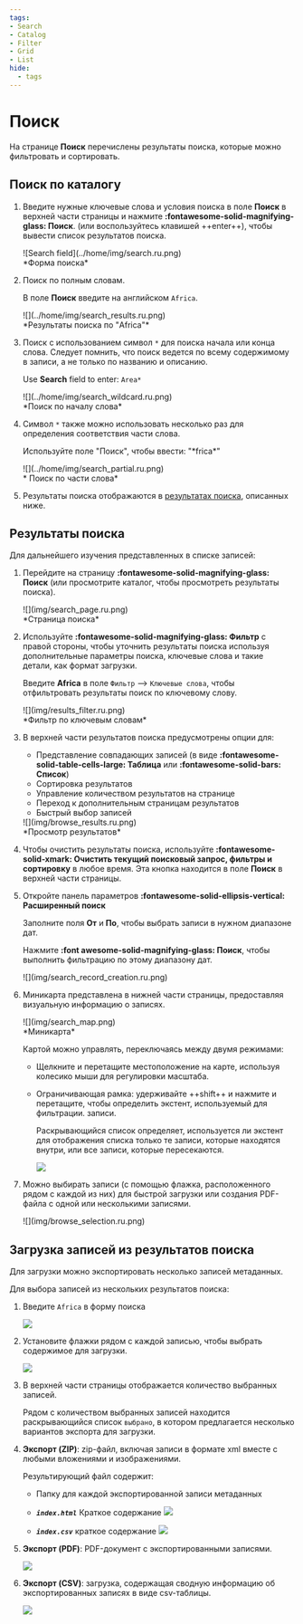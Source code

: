 ```yaml
---
tags:
- Search
- Catalog
- Filter
- Grid
- List
hide:
  - tags
---
```


# Поиск

На странице **Поиск** перечислены результаты поиска, которые можно фильтровать и сортировать.

## Поиск по каталогу

1.  Введите нужные ключевые слова и условия поиска в поле **Поиск**
    в верхней части страницы и нажмите **:fontawesome-solid-magnifying-glass: Поиск**.
    (или воспользуйтесь клавишей ++enter++), чтобы вывести список результатов поиска.

    <div class="browser-border">
    ![Search field](../home/img/search.ru.png)
    </div>
    *Форма поиска*
    

2.  Поиск по полным словам.

    В поле **Поиск** введите на английском `Africa`.

    <div class="browser-mockup">
    ![](../home/img/search_results.ru.png)
    </div>
    *Результаты поиска по "Africa"*

3.  Поиск с использованием символ `*` для поиска начала или конца слова. 
    Следует помнить, что поиск ведется по всему содержимому в записи, а не только по
    названию и описанию.
    
    Use **Search** field to enter: `Area*`

    <div class="browser-mockup">
    ![](../home/img/search_wildcard.ru.png)
    </div>
    *Поиск по началу слова*

4.  Символ `*` также можно использовать несколько раз для определения соответствия части слова.

    Используйте поле "Поиск", чтобы ввести: "\*frica\*"

    <div class="browser-mockup">
    ![](../home/img/search_partial.ru.png)
    </div>
    * Поиск по части слова*
    
5. Результаты поиска отображаются в [результатах поиска](#search-results), описанных ниже.


## Результаты поиска

Для дальнейшего изучения представленных в списке записей:

1. Перейдите на страницу **:fontawesome-solid-magnifying-glass: Поиск** (или просмотрите каталог, чтобы
просмотреть результаты поиска).

    <div class="browser-mockup">
    ![](img/search_page.ru.png)
    </div>
    *Страница поиска*
    
2.  Используйте **:fontawesome-solid-magnifying-glass: Фильтр** с правой стороны, чтобы уточнить результаты поиска
    используя дополнительные параметры поиска, ключевые слова и такие детали, как формат загрузки.
    
    Введите **Africa** в поле `Фильтр` --> `Ключевые слова`, чтобы отфильтровать результаты поиск по ключевому слову.

    <div class="browser-border">
    ![](img/results_filter.ru.png)
    </div>
    *Фильтр по ключевым словам*

3.  В верхней части результатов поиска предусмотрены опции для:
    
    * Представление совпадающих записей (в виде **:fontawesome-solid-table-cells-large: Таблица**
    или **:fontawesome-solid-bars: Список**)
    * Сортировка результатов
    * Управление количеством результатов на странице
    * Переход к дополнительным страницам результатов
    * Быстрый выбор записей

    <div class="browser-border">
    ![](img/browse_results.ru.png)
    </div>
    *Просмотр результатов*

4.  Чтобы очистить результаты поиска, используйте **:fontawesome-solid-xmark: Очистить текущий поисковый запрос, фильтры и сортировку** 
    в любое время. Эта кнопка находится в поле **Поиск** в верхней части страницы.

5.  Откройте панель параметров **:fontawesome-solid-ellipsis-vertical: Расширенный поиск** 

    Заполните поля **От** и **По**, чтобы выбрать записи в нужном диапазоне дат.
    
    Нажмите **:font awesome-solid-magnifying-glass:  Поиск**, чтобы выполнить фильтрацию по этому диапазону дат.

    <div class="browser-border">
    ![](img/search_record_creation.ru.png)
    <div/>

6.  Миникарта представлена в нижней части страницы, предоставляя визуальную информацию о записях.

    <div class="browser-mockup">
    ![](img/search_map.png)
    </div>
    *Миникарта*

    Картой можно управлять, переключаясь между двумя режимами:

    - Щелкните и перетащите местоположение на карте, используя колесико мыши для регулировки масштаба.

    - Ограничивающая рамка: удерживайте ++shift++ и нажмите и перетащите, чтобы определить экстент, используемый для фильтрации.
        записи.
        
      Раскрывающийся список определяет, используется ли экстент для отображения списка
      только те записи, которые находятся внутри, или все записи, которые пересекаются.
        
      ![](img/search_map_bbox.png)
      
7.  Можно выбирать записи (с помощью флажка, расположенного рядом с каждой из них)
    для быстрой загрузки или создания PDF-файла с одной или несколькими записями.

    <div class="browser-mockup">
    ![](img/browse_selection.ru.png)
    </div>

## Загрузка записей из результатов поиска

Для загрузки можно экспортировать несколько записей метаданных.

Для выбора записей из нескольких результатов поиска:

1.  Введите `Africa` в форму поиска

    ![](../home/img/search_results.ru.png)

2.  Установите флажки рядом с каждой записью, чтобы выбрать содержимое для загрузки.

    ![](img/download_select_records.ru.png)

3.  В верхней части страницы отображается количество выбранных записей.

    Рядом с количеством выбранных записей находится раскрывающийся список `выбрано`,
    в котором предлагается несколько вариантов экспорта для загрузки.

4.  **Экспорт (ZIP)**: zip-файл, включая записи в формате xml вместе с любыми вложениями и изображениями.

    Результирующий файл содержит:

    -   Папку для каждой экспортированной записи метаданных

    -   ***`index.html`*** Краткое содержание
        ![](img/export_index_summary.png)

    - ***`index.csv`*** краткое содержание
        ![](img/export_index_csv.png)

5.  **Экспорт (PDF)**: PDF-документ с экспортированными записями.

    ![](img/export_pdf.png)

6.  **Экспорт (CSV)**: загрузка, содержащая сводную информацию об экспортированных записях в виде csv-таблицы.

    ![](img/export_index_csv.png)
